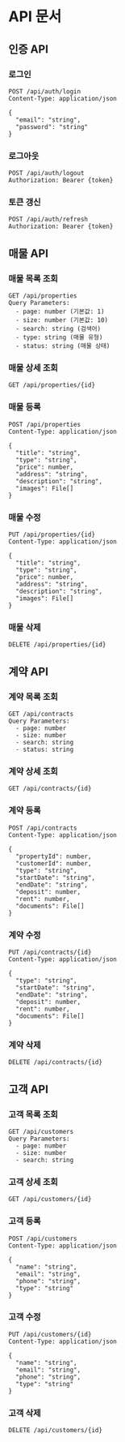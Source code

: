 # API 문서

## 인증 API

### 로그인
```http
POST /api/auth/login
Content-Type: application/json

{
  "email": "string",
  "password": "string"
}
```

### 로그아웃
```http
POST /api/auth/logout
Authorization: Bearer {token}
```

### 토큰 갱신
```http
POST /api/auth/refresh
Authorization: Bearer {token}
```

## 매물 API

### 매물 목록 조회
```http
GET /api/properties
Query Parameters:
  - page: number (기본값: 1)
  - size: number (기본값: 10)
  - search: string (검색어)
  - type: string (매물 유형)
  - status: string (매물 상태)
```

### 매물 상세 조회
```http
GET /api/properties/{id}
```

### 매물 등록
```http
POST /api/properties
Content-Type: application/json

{
  "title": "string",
  "type": "string",
  "price": number,
  "address": "string",
  "description": "string",
  "images": File[]
}
```

### 매물 수정
```http
PUT /api/properties/{id}
Content-Type: application/json

{
  "title": "string",
  "type": "string",
  "price": number,
  "address": "string",
  "description": "string",
  "images": File[]
}
```

### 매물 삭제
```http
DELETE /api/properties/{id}
```

## 계약 API

### 계약 목록 조회
```http
GET /api/contracts
Query Parameters:
  - page: number
  - size: number
  - search: string
  - status: string
```

### 계약 상세 조회
```http
GET /api/contracts/{id}
```

### 계약 등록
```http
POST /api/contracts
Content-Type: application/json

{
  "propertyId": number,
  "customerId": number,
  "type": "string",
  "startDate": "string",
  "endDate": "string",
  "deposit": number,
  "rent": number,
  "documents": File[]
}
```

### 계약 수정
```http
PUT /api/contracts/{id}
Content-Type: application/json

{
  "type": "string",
  "startDate": "string",
  "endDate": "string",
  "deposit": number,
  "rent": number,
  "documents": File[]
}
```

### 계약 삭제
```http
DELETE /api/contracts/{id}
```

## 고객 API

### 고객 목록 조회
```http
GET /api/customers
Query Parameters:
  - page: number
  - size: number
  - search: string
```

### 고객 상세 조회
```http
GET /api/customers/{id}
```

### 고객 등록
```http
POST /api/customers
Content-Type: application/json

{
  "name": "string",
  "email": "string",
  "phone": "string",
  "type": "string"
}
```

### 고객 수정
```http
PUT /api/customers/{id}
Content-Type: application/json

{
  "name": "string",
  "email": "string",
  "phone": "string",
  "type": "string"
}
```

### 고객 삭제
```http
DELETE /api/customers/{id}
``` 